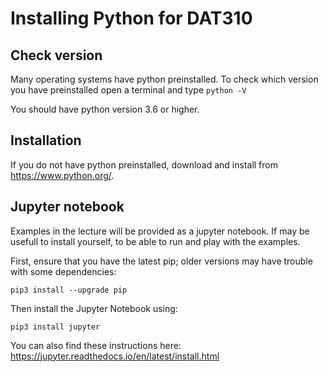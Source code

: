 # Installing Python for DAT310

## Check version
Many operating systems have python preinstalled. 
To check which version you have preinstalled open a terminal and type
```python -V```

You should have python version 3.6 or higher.

## Installation
If you do not have python preinstalled, download and install from https://www.python.org/.

## Jupyter notebook
Examples in the lecture will be provided as a jupyter notebook.
If may be usefull to install yourself, to be able to run and play with the examples.

First, ensure that you have the latest pip; older versions may have trouble with some dependencies:
```
pip3 install --upgrade pip
```

Then install the Jupyter Notebook using:
```
pip3 install jupyter
```

You can also find these instructions here: https://jupyter.readthedocs.io/en/latest/install.html
